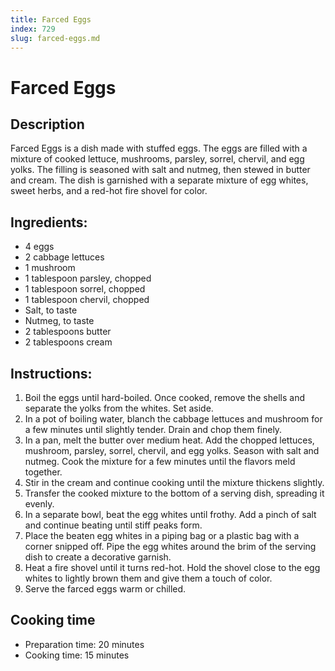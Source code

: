 ```yaml
---
title: Farced Eggs
index: 729
slug: farced-eggs.md
---
```


# Farced Eggs

## Description
Farced Eggs is a dish made with stuffed eggs. The eggs are filled with a mixture of cooked lettuce, mushrooms, parsley, sorrel, chervil, and egg yolks. The filling is seasoned with salt and nutmeg, then stewed in butter and cream. The dish is garnished with a separate mixture of egg whites, sweet herbs, and a red-hot fire shovel for color.

## Ingredients:
- 4 eggs
- 2 cabbage lettuces
- 1 mushroom
- 1 tablespoon parsley, chopped
- 1 tablespoon sorrel, chopped
- 1 tablespoon chervil, chopped
- Salt, to taste
- Nutmeg, to taste
- 2 tablespoons butter
- 2 tablespoons cream

## Instructions:
1. Boil the eggs until hard-boiled. Once cooked, remove the shells and separate the yolks from the whites. Set aside.
2. In a pot of boiling water, blanch the cabbage lettuces and mushroom for a few minutes until slightly tender. Drain and chop them finely.
3. In a pan, melt the butter over medium heat. Add the chopped lettuces, mushroom, parsley, sorrel, chervil, and egg yolks. Season with salt and nutmeg. Cook the mixture for a few minutes until the flavors meld together.
4. Stir in the cream and continue cooking until the mixture thickens slightly.
5. Transfer the cooked mixture to the bottom of a serving dish, spreading it evenly.
6. In a separate bowl, beat the egg whites until frothy. Add a pinch of salt and continue beating until stiff peaks form.
7. Place the beaten egg whites in a piping bag or a plastic bag with a corner snipped off. Pipe the egg whites around the brim of the serving dish to create a decorative garnish.
8. Heat a fire shovel until it turns red-hot. Hold the shovel close to the egg whites to lightly brown them and give them a touch of color.
9. Serve the farced eggs warm or chilled.

## Cooking time
- Preparation time: 20 minutes
- Cooking time: 15 minutes